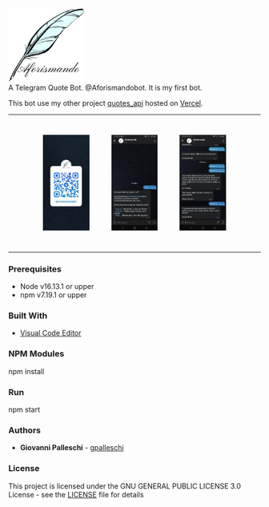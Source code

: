 <div style="flex">
<img src="./img/Aforismando.jpg" alt="Aforismando" style="height: 30%; width:30%;"/>
</div>
A Telegram Quote Bot. @Aforismandobot. It is my first bot.

This bot use my other project [quotes_api](https://github.com/gpalleschi/quotes_api) hosted on [Vercel](https://quotes-api-three.vercel.app/api/).     
<hr/>
<div align="center" class="flex-container" style="margin: 20px;">
<img src="./img/qraforismandobot.jpg" alt="Aforismando" style="margin:20px; height: 20%; width:20%;"/>
<img src="./img/screenshot0.jpg" alt="Aforismando" style="margin:20px; height: 20%; width:20%;"/>
<img src="./img/screenshot.jpg" alt="Aforismando" style="margin:20px; height: 20%; width:20%;"/>
</div>
<hr/>

### Prerequisites  

* Node v16.13.1 or upper
* npm  v7.19.1 or upper

### Built With  
* [Visual Code Editor](https://code.visualstudio.com)  

### NPM Modules
npm install  

### Run
npm start

### Authors  

* **Giovanni Palleschi** - [gpalleschi](https://github.com/gpalleschi)  


### License

This project is licensed under the GNU GENERAL PUBLIC LICENSE 3.0 License - see the [LICENSE](LICENSE) file for details  
